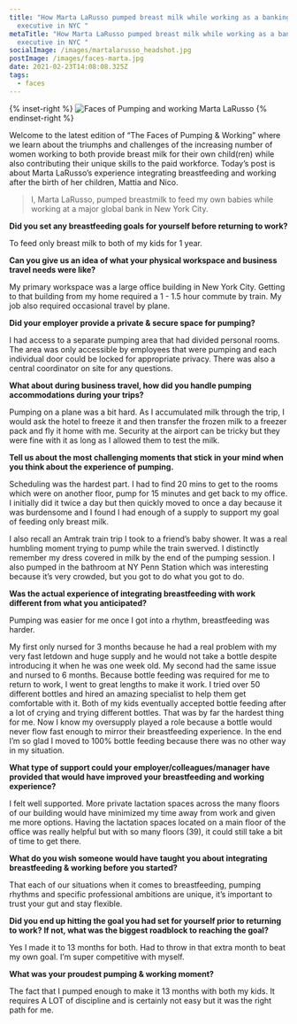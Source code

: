 ```yaml
---
title: "How Marta LaRusso pumped breast milk while working as a banking
  executive in NYC "
metaTitle: "How Marta LaRusso pumped breast milk while working as a banking
  executive in NYC "
socialImage: /images/martalarusso_headshot.jpg
postImage: /images/faces-marta.jpg
date: 2021-02-23T14:08:08.325Z
tags:
  - faces
---
```

{% inset-right %}
![Faces of Pumping and working Marta LaRusso](/images/faces-marta.jpg)
{% endinset-right %}

Welcome to the latest edition of “The Faces of Pumping & Working” where we learn about the triumphs and challenges of the increasing number of women working to both provide breast milk for their own child(ren) while also contributing their unique skills to the paid workforce. Today’s post is about Marta LaRusso’s experience integrating breastfeeding and working after the birth of her children, Mattia and Nico.

> I, Marta LaRusso, pumped breastmilk to feed my own babies while working at a  major global bank in New York City.

**Did you set any breastfeeding goals for yourself before returning to work?**

To feed only breast milk to both of my kids for 1 year.

**Can you give us an idea of what your physical workspace and business travel needs were like?**

My primary workspace was a large office building in New York City. Getting to that building from my home required a 1 - 1.5 hour commute by train. My job also required occasional travel by plane. 

**Did your employer provide a private & secure space for pumping?** 

I had access to a separate pumping area that had divided personal rooms. The area was only accessible by employees that were pumping and each individual door could be locked for appropriate privacy. There was also a central coordinator on site for any questions.

**What about during business travel, how did you handle pumping accommodations during your trips?**

Pumping on a plane was a bit hard. As I accumulated milk through the trip, I would ask the hotel to freeze it and then transfer the frozen milk to a freezer pack and fly it home with me. Security at the airport can be tricky but they were fine with it as long as I allowed them to test the milk. 

**Tell us about the most challenging moments that stick in your mind when you think about the experience of pumping.**

Scheduling was the hardest part. I had to find 20 mins to get to the rooms which were on another floor, pump for 15 minutes and get back to my office. I initially did it twice a day but then quickly moved to once a day because it was burdensome and I found I had enough of a supply to support my goal of feeding only breast milk.  

I also recall an Amtrak train trip I took to a friend’s baby shower. It was a real humbling moment trying to pump while the train swerved. I distinctly remember my dress covered in milk by the end of the pumping session. I also pumped in the bathroom at NY Penn Station which was interesting because it’s very crowded, but you got to do what you got to do. 

**Was the actual experience of integrating breastfeeding with work different from what you anticipated?**

Pumping was easier for me once I got into a rhythm, breastfeeding was harder. 

My first only nursed for 3 months because he had a real problem with my very fast letdown and huge supply and he would not take a bottle despite introducing it when he was one week old. My second had the same issue and nursed to 6 months. Because bottle feeding was required for me to return to work, I went to great lengths to make it work. I tried over 50 different bottles and hired an amazing specialist to help them get comfortable with it. Both of my kids eventually accepted bottle feeding after a lot of crying and trying different bottles. That was by far the hardest thing for me. Now I know my oversupply played a role because a bottle would never flow fast enough to mirror their breastfeeding experience. In the end I’m so glad I moved to 100% bottle feeding because there was no other way in my situation.

**What type of support could your employer/colleagues/manager have provided that would have improved your breastfeeding and working experience?**

I felt well supported. More private lactation spaces across the many floors of our building would have minimized my time away from work and given me more options. Having the lactation spaces located on a main floor of the office was really helpful but with so many floors (39), it could still take a bit of time to get there. 

**What do you wish someone would have taught you about integrating breastfeeding & working before you started?**

That each of our situations when it comes to breastfeeding, pumping rhythms and specific professional ambitions are unique, it’s important to trust your gut and stay flexible.

**Did you end up hitting the goal you had set for yourself prior to returning to work? If not, what was the biggest roadblock to reaching the goal?**

Yes I made it to 13 months for both. Had to throw in that extra month to beat my own goal. I’m super competitive with myself.

**What was your proudest pumping & working moment?** 

The fact that I pumped enough to make it 13 months with both my kids. It requires A LOT of discipline and is certainly not easy but it was the right path for me.